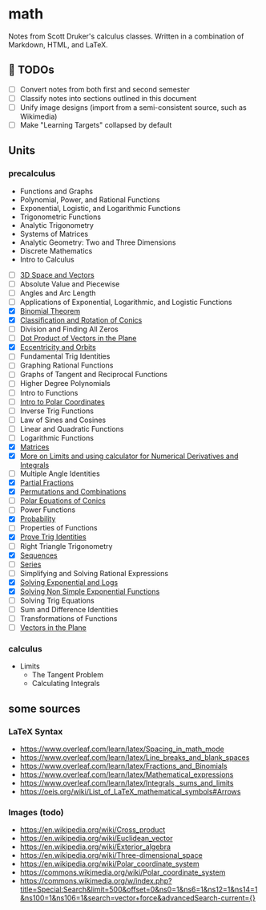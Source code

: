 # math

Notes from Scott Druker's calculus classes. Written in a combination of Markdown, HTML, and LaTeX.

## :construction: TODOs
- [ ] Convert notes from both first and second semester
- [ ] Classify notes into sections outlined in this document
- [ ] Unify image designs (import from a semi-consistent source, such as Wikimedia)
- [ ] Make "Learning Targets" collapsed by default

## Units

### precalculus

- Functions and Graphs
- Polynomial, Power, and Rational Functions
- Exponential, Logistic, and Logarithmic Functions
- Trigonometric Functions
- Analytic Trigonometry
- Systems of Matrices
- Analytic Geometry: Two and Three Dimensions
- Discrete Mathematics
- Intro to Calculus

- [ ] [3D Space and Vectors](precalculus/3d-space-and-vectors.md)
- [ ] Absolute Value and Piecewise
- [ ] Angles and Arc Length
- [ ] Applications of Exponential, Logarithmic, and Logistic Functions
- [x] [Binomial Theorem](precalculus/binomial-theorem.md)
- [x] [Classification and Rotation of Conics](precalculus/classification-and-rotation-of-conics.md)
- [ ] Division and Finding All Zeros
- [ ] [Dot Product of Vectors in the Plane](precalculus/dot-product-of-vectors-in-the-plane.md)
- [x] [Eccentricity and Orbits](precalculus/eccentricity-and-orbits.md)
- [ ] Fundamental Trig Identities
- [ ] Graphing Rational Functions
- [ ] Graphs of Tangent and Reciprocal Functions
- [ ] Higher Degree Polynomials
- [ ] Intro to Functions
- [ ] [Intro to Polar Coordinates](precalculus/intro-to-polar-coordinates.md)
- [ ] Inverse Trig Functions
- [ ] Law of Sines and Cosines
- [ ] Linear and Quadratic Functions
- [ ] Logarithmic Functions
- [x] [Matrices](precalculus/matrices.md)
- [x] [More on Limits and using calculator for Numerical Derivatives and Integrals](precalculus/numerical-derivatives-and-integrals.md)
- [ ] Multiple Angle Identities
- [x] [Partial Fractions](precalculus/partial-fractions.md)
- [x] [Permutations and Combinations](precalculus/permutations-and-combinations.md)
- [ ] [Polar Equations of Conics](precalculus/polar-equations-of-conics.md)
- [ ] Power Functions
- [x] [Probability](precalculus/probability.md)
- [ ] Properties of Functions
- [x] [Prove Trig Identities](precalculus/prove-trig-identities.md)
- [ ] Right Triangle Trigonometry
- [x] [Sequences](precalculus/sequences.md)
- [ ] [Series](precalculus/series.md)
- [ ] Simplifying and Solving Rational Expressions
- [x] [Solving Exponential and Logs](precalculus/solving-exponential-and-logs.md)
- [x] [Solving Non Simple Exponential Functions](precalculus/solving-non-simple-exponential-functions.md)
- [ ] Solving Trig Equations
- [ ] Sum and Difference Identities
- [ ] Transformations of Functions
- [ ] [Vectors in the Plane](precalculus/vectors-in-the-plane.md)

### calculus
- Limits
  - The Tangent Problem
  - Calculating Integrals

## some sources

### LaTeX Syntax
- https://www.overleaf.com/learn/latex/Spacing_in_math_mode
- https://www.overleaf.com/learn/latex/Line_breaks_and_blank_spaces
- https://www.overleaf.com/learn/latex/Fractions_and_Binomials
- https://www.overleaf.com/learn/latex/Mathematical_expressions
- https://www.overleaf.com/learn/latex/Integrals,_sums_and_limits
- https://oeis.org/wiki/List_of_LaTeX_mathematical_symbols#Arrows

### Images (todo)
- https://en.wikipedia.org/wiki/Cross_product
- https://en.wikipedia.org/wiki/Euclidean_vector
- https://en.wikipedia.org/wiki/Exterior_algebra
- https://en.wikipedia.org/wiki/Three-dimensional_space
- https://en.wikipedia.org/wiki/Polar_coordinate_system
- https://commons.wikimedia.org/wiki/Polar_coordinate_system
- https://commons.wikimedia.org/w/index.php?title=Special:Search&limit=500&offset=0&ns0=1&ns6=1&ns12=1&ns14=1&ns100=1&ns106=1&search=vector+force&advancedSearch-current={}

